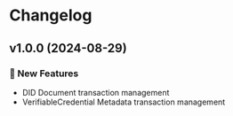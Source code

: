 # Changelog

## v1.0.0 (2024-08-29)

### 🚀 New Features

- DID Document transaction management
- VerifiableCredential Metadata transaction management
